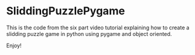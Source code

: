 # SliddingPuzzlePygame

This is the code from the six part video tutorial explaining how to create a slidding puzzle game in python using pygame and object oriented.

Enjoy!
